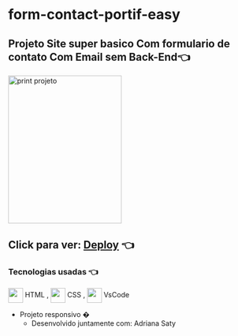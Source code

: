 # form-contact-portif-easy

## Projeto Site super basico Com formulario de contato Com Email sem Back-End👈 
<img alt='print projeto' align="center" height="300" width="230" src="../master/img/print.png">



## Click para ver: <a href='https://joaogabrielz.github.io/port-easy-contactForm/'>Deploy</a> 👈 

### Tecnologias usadas 👈 
<img align="center" height="30" width="30" src="https://cdn.jsdelivr.net/gh/devicons/devicon/icons/html5/html5-original.svg"> HTML , 
<img align="center" height="30" width="30" src="https://cdn.jsdelivr.net/gh/devicons/devicon/icons/css3/css3-original.svg"> CSS , 
<img align="center" height="30" width="30" src="https://cdn.jsdelivr.net/gh/devicons/devicon/icons/vscode/vscode-original.svg"> VsCode 
- Projeto responsivo  �
  - Desenvolvido juntamente com: Adriana Saty
